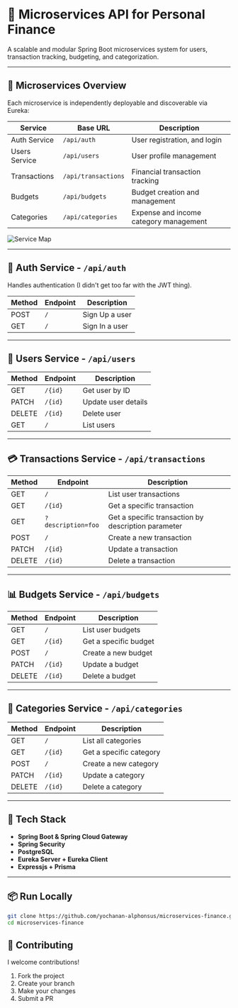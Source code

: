# 💸 Microservices API for Personal Finance

A scalable and modular Spring Boot microservices system for users, transaction tracking, budgeting, and categorization.

---

## 🧩 Microservices Overview

Each microservice is independently deployable and discoverable via Eureka:

| Service       | Base URL            | Description                            |
| ------------- | ------------------- | -------------------------------------- |
| Auth Service  | `/api/auth`         | User registration, and login           |
| Users Service | `/api/users`        | User profile management                |
| Transactions  | `/api/transactions` | Financial transaction tracking         |
| Budgets       | `/api/budgets`      | Budget creation and management         |
| Categories    | `/api/categories`   | Expense and income category management |

![Service Map](./service-map.png)

---

## 🔐 Auth Service - `/api/auth`

Handles authentication (I didn't get too far with the JWT thing).

| Method | Endpoint | Description    |
| ------ | -------- | -------------- |
| POST   | `/`      | Sign Up a user |
| GET   | `/`      | Sign In a user |

---

## 👤 Users Service - `/api/users`

| Method | Endpoint | Description         |
| ------ | -------- | ------------------- |
| GET    | `/{id}`  | Get user by ID      |
| PATCH  | `/{id}`  | Update user details |
| DELETE | `/{id}`  | Delete user         |
| GET    | `/`      | List users          |

---

## 💳 Transactions Service - `/api/transactions`

| Method | Endpoint           | Description                                         |
| ------ | ------------------ | --------------------------------------------------- |
| GET    | `/`                | List user transactions                              |
| GET    | `/{id}`            | Get a specific transaction                          |
| GET    | `?description=foo` | Get a specific transaction by description parameter |
| POST   | `/`                | Create a new transaction                            |
| PATCH  | `/{id}`            | Update a transaction                                |
| DELETE | `/{id}`            | Delete a transaction                                |

---

## 📊 Budgets Service - `/api/budgets`

| Method | Endpoint | Description           |
| ------ | -------- | --------------------- |
| GET    | `/`      | List user budgets     |
| GET    | `/{id}`  | Get a specific budget |
| POST   | `/`      | Create a new budget   |
| PATCH  | `/{id}`  | Update a budget       |
| DELETE | `/{id}`  | Delete a budget       |

---

## 🧾 Categories Service - `/api/categories`

| Method | Endpoint | Description             |
| ------ | -------- | ----------------------- |
| GET    | `/`      | List all categories     |
| GET    | `/{id}`  | Get a specific category |
| POST   | `/`      | Create a new category   |
| PATCH  | `/{id}`  | Update a category       |
| DELETE | `/{id}`  | Delete a category       |

---

## 🧰 Tech Stack

- **Spring Boot & Spring Cloud Gateway**
- **Spring Security**
- **PostgreSQL**
- **Eureka Server + Eureka Client**
- **Expressjs + Prisma**

---

## 📦 Run Locally

```bash
git clone https://github.com/yochanan-alphonsus/microservices-finance.git
cd microservices-finance
```

## 🤝 Contributing

I welcome contributions!

1. Fork the project
2. Create your branch
3. Make your changes
4. Submit a PR
